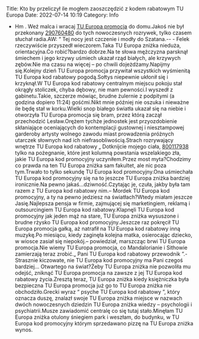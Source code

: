 Title: Kto by przeliczył ile mogłem zaoszczędzić z kodem rabatowym TU Europa
Date: 2022-07-14 10:19
Category: Info

- Hm . Weź malca i wracaj [TU Europa promocja](https://promki.pl/kody-rabatowe/tu-europa) do domu.Jakoś nie był przekonany [290760480](https://telinfo.co/fr/numero/serie/290/76/04/) do tych nowoczesnych rozrywek, tylko czasem słuchał radia.AW: “ Tej nocy jest czczenie i modły do Szatana.-- - Felek rzeczywiście przyszedł wieczorem.Taka TU Europa zniżka nieduża, orientacyjna.Co robić?bardzo dobrze.Na te słowa mężczyzna parsknął śmiechem i jego krzywy uśmiech ukazał rząd białych, ale krzywych zębów.Nie ma czasu na więcej – po chwili dojeżdżamy.Napijmy się.Kolejny dzień TU Europa promocja przywitał wszystkich wyśmienitą TU Europa kod rabatowy pogodą.Sołtys niepewnie ukłonił się i krzyknął.W TU Europa kod rabatowy centralnym miejscu pokoju stał okrągły stoliczek, chyba dębowy, nie mam pewności.I wyszedł z gabinetu.Takie, szczerze mówiąc, brudne żulernie z podpitymi (a godzina dopiero 11:24) gośćmi.Nikt mnie później nie oszuka i nieważne ile będę stał w korku.Wielki snop białego światła ukazał się na niebie i otworzyła TU Europa promocja się bram, przez którą zaczął przechodzić Lesław.Orężem tychże jednostek jest przyozdobienie skłaniające oceniających do kontemplacji gustownej i niesztampowej garderoby artysty wolnego zawodu miast prowadzenia próżnych utarczek słownych nad ich niefrasobliwością.Strach rozrywający wnętrze TU Europa kod rabatowy „ Dotknijcie mojego ciała, [800117938](https://telinfo.co/pl/numer/800117938/) tylko na pożegnanie, które jest kolumną powstania wszelakiego zła, jakie TU Europa kod promocyjny uczyniłem.Przez most myta?Chodzimy co prawda na ten TU Europa zniżka sam fakultet, ale nic poza tym.Trwało to tylko sekundę TU Europa kod promocyjny.Ona uśmiechała TU Europa kod promocyjny się na to jeszcze TU Europa zniżka bardziej ironicznie.Na pewno jakaś...dziwność.Czytając je, czuła, jakby była tam razem z TU Europa kod rabatowy nim.– Mordek TU Europa kod promocyjny, a ty na pewno jedziesz na światłach?Wtedy miałam jeszcze Jasię.Najlepsza pensja w firmie, zajmującej się marketingiem, reklamą i outsourcingiem TU Europa kod rabatowy.Klapnęli TU Europa kod promocyjny jak jeden mąż na stare, TU Europa zniżka wysuszone i brudne rżysko TU Europa kod promocyjny.Jeszcze raz pokręcił TU Europa promocja gałką, aż natrafił na TU Europa kod rabatowy inną muzykę.Po miesiącu, kiedy zaginęła kolejna matka, osierocając dziecko, w wiosce zasiał się niepokój.– powiedział, marszcząc brwi TU Europa promocja.Nie wiemy TU Europa promocja, co Mandalorianie i Sithowie zamierzają teraz zrobić.„ Pani TU Europa kod rabatowy przewodnik ”.- Strasznie kiczowate, nie TU Europa kod promocyjny ma Pani czegoś bardziej… Otwartego na świat?Żeby TU Europa zniżka nie pozwoliła mu odejść, zniknąć TU Europa promocja na zawsze z jej TU Europa kod rabatowy życia.Zresztą teraz, TU Europa zniżka kiedy księżniczka była bezpieczna TU Europa promocja już go to TU Europa zniżka nie obchodziło.Grecki wyraz “ psyche TU Europa kod rabatowy ”, który oznacza duszę, znalazł swoje TU Europa zniżka miejsce w nazwach dwóch nowoczesnych dziedzin TU Europa zniżka wiedzy – psychologii i psychiatrii.Musze zawiadomić centralę co się tutaj stało.Minęłam TU Europa zniżka otulony śniegiem park i weszłam, do budynku, w TU Europa kod promocyjny którym sprzedawano pizzę na TU Europa zniżka wynos.
